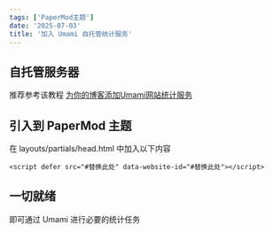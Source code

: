 ```yaml
---
tags: ['PaperMod主题']
date: '2025-07-03'
title: '加入 Umami 自托管统计服务'
---
```


## 自托管服务器

推荐参考该教程 [为你的博客添加Umami网站统计服务](https://blog.chn.us.kg/blog/zz-8)

## 引入到 PaperMod 主题

在 layouts/partials/head.html 中加入以下内容

```
<script defer src="#替换此处" data-website-id="#替换此处"></script>
```

## 一切就绪

即可通过 Umami 进行必要的统计任务